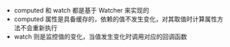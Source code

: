 - computed 和 watch 都是基于 Watcher 来实现的
- computed 属性是具备缓存的，依赖的值不发生变化，对其取值时计算属性方法不会重新执行
- watch 则是监控值的变化，当值发生变化时调用对应的回调函数
